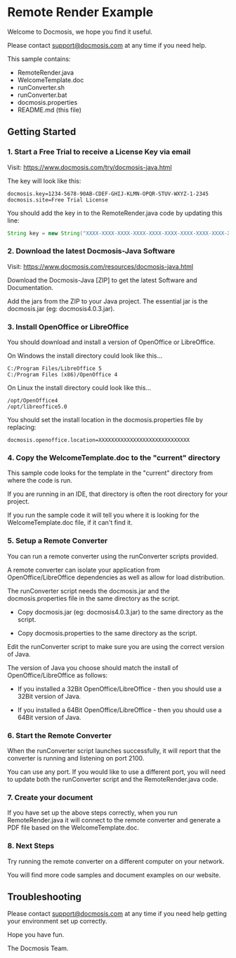 # Remote Render Example

Welcome to Docmosis, we hope you find it useful.

Please contact [support@docmosis.com](mailto:support@docmosis.com) at
any time if you need help.

This sample contains:

 * RemoteRender.java
 * WelcomeTemplate.doc
 * runConverter.sh
 * runConverter.bat
 * docmosis.properties
 * README.md (this file)


## Getting Started

### 1. Start a Free Trial to receive a License Key via email

Visit: https://www.docmosis.com/try/docmosis-java.html

The key will look like this:

    docmosis.key=1234-5678-90AB-CDEF-GHIJ-KLMN-OPQR-STUV-WXYZ-1-2345
    docmosis.site=Free Trial License

You should add the key in to the RemoteRender.java code by updating
this line:

```java
String key = new String("XXXX-XXXX-XXXX-XXXX-XXXX-XXXX-XXXX-XXXX-XXXX-X-XXXX");
```


### 2. Download the latest Docmosis-Java Software

Visit: https://www.docmosis.com/resources/docmosis-java.html

Download the Docmosis-Java [ZIP] to get the latest Software and
Documentation.

Add the jars from the ZIP to your Java project. The essential jar is
the docmosis.jar (eg: docmosis4.0.3.jar).


### 3. Install OpenOffice or LibreOffice

You should download and install a version of OpenOffice or
LibreOffice.

On Windows the install directory could look like this...

    C:/Program Files/LibreOffice 5
    C:/Program Files (x86)/OpenOffice 4

On Linux the install directory could look like this...

    /opt/OpenOffice4
    /opt/libreoffice5.0

You should set the install location in the docmosis.properties file by
replacing:

    docmosis.openoffice.location=XXXXXXXXXXXXXXXXXXXXXXXXXXXXX


### 4. Copy the WelcomeTemplate.doc to the "current" directory

This sample code looks for the template in the "current" directory
from where the code is run.

If you are running in an IDE, that directory is often the root
directory for your project.

If you run the sample code it will tell you where it is looking for
the WelcomeTemplate.doc file, if it can't find it.


### 5. Setup a Remote Converter

You can run a remote converter using the runConverter scripts
provided.

A remote converter can isolate your application from
OpenOffice/LibreOffice dependencies as well as allow for load
distribution.

The runConverter script needs the docmosis.jar and the
docmosis.properties file in the same directory as the script.

  * Copy docmosis.jar (eg: docmosis4.0.3.jar) to the same directory as
    the script.

  * Copy docmosis.properties to the same directory as the script.


Edit the runConverter script to make sure you are using the correct
version of Java.

The version of Java you choose should match the install of
OpenOffice/LibreOffice as follows:

  * If you installed a 32Bit OpenOffice/LibreOffice - then you should
    use a 32Bit version of Java.

  * If you installed a 64Bit OpenOffice/LibreOffice - then you should
    use a 64Bit version of Java.


### 6. Start the Remote Converter

When the runConverter script launches successfully, it will report
that the converter is running and listening on port 2100.

You can use any port. If you would like to use a different port, you
will need to update both the runConverter script and the
RemoteRender.java code.


### 7. Create your document

If you have set up the above steps correctly, when you run
RemoteRender.java it will connect to the remote converter and generate
a PDF file based on the WelcomeTemplate.doc.


### 8. Next Steps

Try running the remote converter on a different computer on your
network.

You will find more code samples and document examples on our website.


## Troubleshooting

Please contact [support@docmosis.com](mailto:support@docmosis.com) at
any time if you need help getting your environment set up correctly.




Hope you have fun.

The Docmosis Team.
